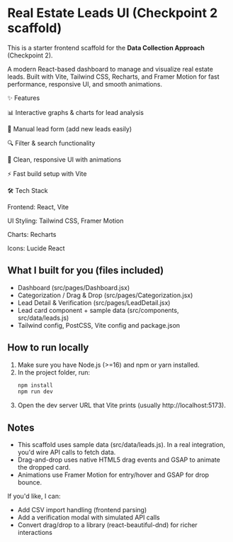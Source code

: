 # Real Estate Leads UI (Checkpoint 2 scaffold)

This is a starter frontend scaffold for the **Data Collection Approach** (Checkpoint 2).

A modern React-based dashboard to manage and visualize real estate leads.
Built with Vite, Tailwind CSS, Recharts, and Framer Motion for fast performance, responsive UI, and smooth animations.

✨ Features

📊 Interactive graphs & charts for lead analysis

📝 Manual lead form (add new leads easily)

🔍 Filter & search functionality

🎨 Clean, responsive UI with animations

⚡ Fast build setup with Vite

🛠️ Tech Stack

Frontend: React, Vite

UI Styling: Tailwind CSS, Framer Motion

Charts: Recharts

Icons: Lucide React

## What I built for you (files included)
- Dashboard (src/pages/Dashboard.jsx)
- Categorization / Drag & Drop (src/pages/Categorization.jsx)
- Lead Detail & Verification (src/pages/LeadDetail.jsx)
- Lead card component + sample data (src/components, src/data/leads.js)
- Tailwind config, PostCSS, Vite config and package.json

## How to run locally
1. Make sure you have Node.js (>=16) and npm or yarn installed.
2. In the project folder, run:
   ```bash
   npm install
   npm run dev
   ```
3. Open the dev server URL that Vite prints (usually http://localhost:5173).

## Notes
- This scaffold uses sample data (src/data/leads.js). In a real integration, you'd wire API calls to fetch data.
- Drag-and-drop uses native HTML5 drag events and GSAP to animate the dropped card.
- Animations use Framer Motion for entry/hover and GSAP for drop bounce.

If you'd like, I can:
- Add CSV import handling (frontend parsing)
- Add a verification modal with simulated API calls
- Convert drag/drop to a library (react-beautiful-dnd) for richer interactions

